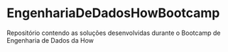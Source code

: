 # EngenhariaDeDadosHowBootcamp
Repositório contendo as soluções desenvolvidas durante o Bootcamp de Engenharia de Dados da How
